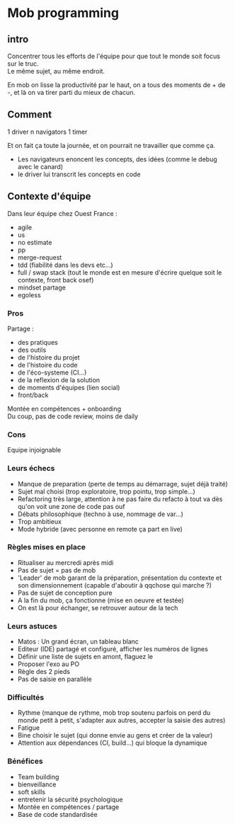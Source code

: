 # Mob programming

## intro

Concentrer tous les efforts de l'équipe pour que tout le monde soit focus sur le truc.  
Le même sujet, au même endroit.

En mob on lisse la productivité par le haut, on a tous des moments de + de -, et là on va tirer parti du mieux de chacun.  

## Comment

1 driver
n navigators
1 timer

Et on fait ça toute la journée, et on pourrait ne travailler que comme ça.

 - Les navigateurs enoncent les concepts, des idées (comme le debug avec le canard)
 - le driver lui transcrit les concepts en code

## Contexte d'équipe

Dans leur équipe chez Ouest France : 
 - agile
 - us
 - no estimate
 - pp
 - merge-request
 - tdd (fiabilité dans les devs etc...)
 - full / swap stack (tout le monde est en mesure d'écrire quelque soit le contexte, front back osef)
 - mindset partage
 - egoless

### Pros

Partage : 
 - des pratiques
 - des outils
 - de l'histoire du projet 
 - de l'histoire du code
 - de l'éco-systeme (CI...)
 - de la reflexion de la solution
 - de moments d'équipes (lien social)
 - front/back

Montée en compétences + onboarding   
Du coup, pas de code review, moins de daily  

### Cons 

Equipe injoignable

### Leurs échecs
 - Manque de preparation (perte de temps au démarrage, sujet déjà traité)
 - Sujet mal choisi (trop exploratoire, trop pointu, trop simple...)
 - Refactoring très large, attention à ne pas faire du refacto à tout va dès qu'on voit une zone de code pas ouf
 - Débats philosophique (techno à use, nommage de var...)
 - Trop ambitieux
 - Mode hybride (avec personne en remote ça part en live)

### Règles mises en place
 - Ritualiser au mercredi après midi
 - Pas de sujet = pas de mob
 - 'Leader' de mob garant de la préparation, présentation du contexte et son dimensionnement (capable d'aboutir à qqchose qui marche ?)
 - Pas de sujet de conception pure
 - A la fin du mob, ça fonctionne (mise en oeuvre et testée)
 - On est là pour échanger, se retrouver autour de la tech

### Leurs astuces
 - Matos : Un grand écran, un tableau blanc  
 - Editeur (IDE) partagé et configuré, afficher les numéros de lignes  
 - Définir une liste de sujets en amont, flaguez le  
 - Proposer l'exo au PO
 - Règle des 2 pieds
 - Pas de saisie en parallèle

### Difficultés
 - Rythme (manque de rythme, mob trop soutenu parfois on perd du monde petit à petit, s'adapter aux autres, accepter la saisie des autres)
 - Fatigue
 - Bine choisir le sujet (qui donne envie au gens et créer de la valeur)
 - Attention aux dépendances (CI, build...) qui bloque la dynamique

### Bénéfices
 - Team building
 - bienveillance
 - soft skills
 - entretenir la sécurité psychologique
 - Montée en compétences / partage
 - Base de code standardisée